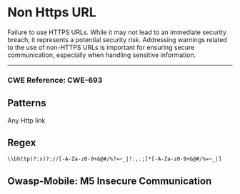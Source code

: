 # Non Https URL

Failure to use HTTPS URLs. While it may not lead to an immediate security breach, it represents a potential security
risk. Addressing warnings related to the use of non-HTTPS URLs is important for ensuring secure communication,
especially when handling sensitive information.

---

### CWE Reference: CWE-693

## Patterns

Any Http link

## Regex

```
\\bhttp(?:s)?://[-A-Za-z0-9+&@#/%?=~_|!:,.;]*[-A-Za-z0-9+&@#/%=~_|]
```

## Owasp-Mobile: M5 Insecure Communication
